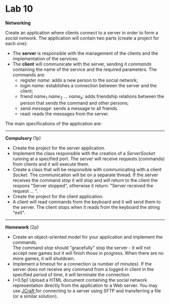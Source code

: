 <html>
<body>

<a name="lab10"></a>

<h1> Lab 10</h1>

<p>
<b>Networking</b> <br>

Create an application where clients connect to a server in order to form a <i>social network</i>.
The application will contain two parts (create a project for each one):

<ul>
<li>The <b>server</b> is responsible with the management of the clients and the implementation of the services.
<li>The <b>client</b> will communicate with the server, sending it <i>commands</i> containing the name of the service and the required parameters. The commands are:
	<ul>
	<li> register <i>name</i>: adds a new person to the social network;
	<li> login <i>name</i>: establishes a connection between the server and the client;
	<li> friend <i>name<sub>1</sub> name<sub>2</sub> ... name<sub>k</sub></i>: adds friendship relations between the person that sends the command and other persons;
	<li> send <i>message</i>: sends a message to all friends.
	<li> read: reads the messages from the server.
	</ul> 
</ul>

<p>
The main specifications of the application are:
<hr>
<p><b>Compulsory</b> (1p)

<ul>
<li> Create the project for the server application.
<li> Implement the class responsible with  the creation of a <i>ServerSocket</i> running at a specified port.
The server will receive requests (commands) from clients and it will execute them. 
<li> Create a class that will be responsible with communicating with a client <i>Socket</i>. The communication will be on a separate thread.
If the server receives the command <i>stop</i> it will stop and will return to the client the respons "Server stopped", otherwise it return: "Server received the request ... ".
<li> Create the project for the client application.
<li> A client will read commands from the keyboard and it will send them to the server. The client stops when it reads from the keyboard the string "exit".
</ul>

<hr>
<p><b>Homework</b> (2p)
<br/>

<ul>
<li> Create an object-oriented model for your application and implement the commands. <br/>
The command <i>stop</i> should "gracefully" stop the server - it will not accept new games but it will finish those in progress. When there are no more games, it will shutdown.
<li> Implement a timeout for a connection (a number of minutes). 
If the server does not receive any command from a logged in client in the specified period of time, it will terminate the connection.

<li> (+0.5p) Upload a HTML document containing the social network representation directly from the application to a Web server. 
You may use <a href="http://www.jcraft.com/jsch/"> JCraft </a> for connecting to a server using SFTP and transferring a file (or a similar solution). <br/>
</ul>

</body>
</html>
